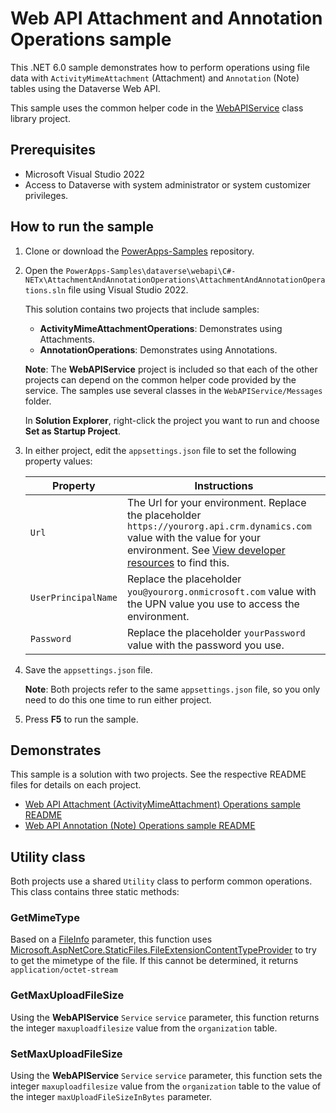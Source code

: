 # Web API Attachment and Annotation Operations sample

This .NET 6.0 sample demonstrates how to perform operations using file data with `ActivityMimeAttachment` (Attachment) and `Annotation` (Note) tables using the Dataverse Web API.

This sample uses the common helper code in the [WebAPIService](https://github.com/microsoft/PowerApps-Samples/tree/master/dataverse/webapi/C%23-NETx/WebAPIService) class library project.

## Prerequisites

- Microsoft Visual Studio 2022
- Access to Dataverse with system administrator or system customizer privileges.

## How to run the sample

1. Clone or download the [PowerApps-Samples](https://github.com/microsoft/PowerApps-Samples) repository.
1. Open the `PowerApps-Samples\dataverse\webapi\C#-NETx\AttachmentAndAnnotationOperations\AttachmentAndAnnotationOperations.sln` file using Visual Studio 2022.

   This solution contains two projects that include samples:

   - **ActivityMimeAttachmentOperations**: Demonstrates using Attachments.
   - **AnnotationOperations**: Demonstrates using Annotations.
   
   **Note**: The **WebAPIService** project is included so that each of the other projects can depend on the common helper code provided by the service. The samples use several classes in the `WebAPIService/Messages` folder.
   
   In **Solution Explorer**, right-click the project you want to run and choose **Set as Startup Project**.

1. In either project, edit the `appsettings.json` file to set the following property values:

   |Property|Instructions  |
   |---------|---------|
   |`Url`|The Url for your environment. Replace the placeholder `https://yourorg.api.crm.dynamics.com` value with the value for your environment. See [View developer resources](https://learn.microsoft.com/power-apps/developer/data-platform/view-download-developer-resources) to find this. |
   |`UserPrincipalName`|Replace the placeholder `you@yourorg.onmicrosoft.com` value with the UPN value you use to access the environment.|
   |`Password`|Replace the placeholder `yourPassword` value with the password you use.|

1. Save the `appsettings.json` file.

   **Note**: Both projects refer to the same `appsettings.json` file, so you only need to do this one time to run either project.

1. Press **F5** to run the sample.

## Demonstrates

This sample is a solution  with two projects. See the respective README files for details on each project.

- [Web API Attachment (ActivityMimeAttachment) Operations sample README](https://github.com/microsoft/PowerApps-Samples/blob/master/dataverse/webapi/C%23-NETx/AttachmentAndAnnotationOperations/ActivityMimeAttachmentOperations/README.md)
- [Web API Annotation (Note) Operations sample README](https://github.com/microsoft/PowerApps-Samples/blob/master/dataverse/webapi/C%23-NETx/AttachmentAndAnnotationOperations/AnnotationOperations/README.md)

## Utility class

Both projects use a shared `Utility` class to perform common operations. This class contains three static methods:

### GetMimeType

Based on a [FileInfo](https://learn.microsoft.com/dotnet/api/system.io.fileinfo?view=net-7.0) parameter, this function uses [Microsoft.AspNetCore.StaticFiles.FileExtensionContentTypeProvider](https://learn.microsoft.com/dotnet/api/microsoft.aspnetcore.staticfiles.fileextensioncontenttypeprovider?view=aspnetcore-7.0) to try to get the mimetype of the file. If this cannot be determined, it returns `application/octet-stream`

### GetMaxUploadFileSize

Using the **WebAPIService** `Service` `service` parameter, this function returns the integer `maxuploadfilesize` value from the `organization` table.

### SetMaxUploadFileSize

Using the **WebAPIService** `Service`  `service` parameter, this function sets the integer `maxuploadfilesize` value from the `organization` table to the value of the integer `maxUploadFileSizeInBytes` parameter.
